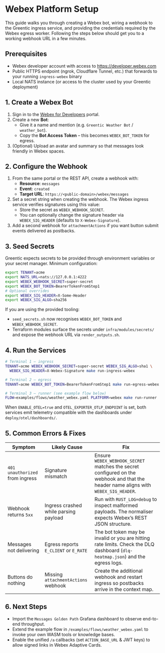 # Webex Platform Setup

This guide walks you through creating a Webex bot, wiring a webhook to the Greentic ingress service, and providing the credentials required by the Webex egress worker. Following the steps below should get you to a working webhook URL in a few minutes.

## Prerequisites

- Webex developer account with access to <https://developer.webex.com>
- Public HTTPS endpoint (ngrok, Cloudflare Tunnel, etc.) that forwards to your running `ingress-webex` binary
- Local NATS instance (or access to the cluster used by your Greentic deployment)

## 1. Create a Webex Bot

1. Sign in to the [Webex for Developers](https://developer.webex.com/my-apps/new/bot) portal.
2. Create a new **Bot**:
   - Give it a name and mention (e.g. `Greentic Weather Bot` / `weather_bot`).
   - Copy the **Bot Access Token** – this becomes `WEBEX_BOT_TOKEN` for egress.
3. (Optional) Upload an avatar and summary so that messages look friendly in Webex spaces.

## 2. Configure the Webhook

1. From the same portal or the REST API, create a webhook with:
   - **Resource**: `messages`
   - **Event**: `created`
   - **Target URL**: `https://<public-domain>/webex/messages`
2. Set a secret string when creating the webhook. The Webex ingress service verifies signatures using this value:
   - Store the secret as `WEBEX_WEBHOOK_SECRET`.
   - You can optionally change the signature header via `WEBEX_SIG_HEADER` (defaults to `X-Webex-Signature`).
3. Add a second webhook for `attachmentActions` if you want button submit events delivered as postbacks.

## 3. Seed Secrets

Greentic expects secrets to be provided through environment variables or your secret manager. Minimum configuration:

```bash
export TENANT=acme
export NATS_URL=nats://127.0.0.1:4222
export WEBEX_WEBHOOK_SECRET=super-secret
export WEBEX_BOT_TOKEN=BearerTokenFromStep1
# Optional overrides
export WEBEX_SIG_HEADER=X-Some-Header
export WEBEX_SIG_ALGO=sha256
```

If you are using the provided tooling:

- `seed_secrets.sh` now recognises `WEBEX_BOT_TOKEN` and `WEBEX_WEBHOOK_SECRET`.
- Terraform modules surface the secrets under `infra/modules/secrets/` and expose the webhook URL via `render_outputs.sh`.

## 4. Run the Services

```bash
# Terminal 1 – ingress
TENANT=acme WEBEX_WEBHOOK_SECRET=super-secret WEBEX_SIG_ALGO=sha1 \
  WEBEX_SIG_HEADER=X-Webex-Signature make run-ingress-webex

# Terminal 2 – egress
TENANT=acme WEBEX_BOT_TOKEN=BearerTokenFromStep1 make run-egress-webex

# Terminal 3 – runner (see example flow below)
FLOW=examples/flows/weather_webex.yaml PLATFORM=webex make run-runner
```

When `ENABLE_OTEL=true` and `OTEL_EXPORTER_OTLP_ENDPOINT` is set, both services emit telemetry compatible with the dashboards under `deploy/otel/dashboards/`.

## 5. Common Errors & Fixes

| Symptom | Likely Cause | Fix |
| --- | --- | --- |
| `401 unauthorized` from ingress | Signature mismatch | Ensure `WEBEX_WEBHOOK_SECRET` matches the secret configured on the webhook and that the header name aligns with `WEBEX_SIG_HEADER`. |
| Webhook returns `5xx` | Ingress crashed while parsing payload | Run with `RUST_LOG=debug` to inspect malformed payloads. The normaliser expects Webex’s REST JSON structure. |
| Messages not delivering | Egress reports `E_CLIENT` or `E_RATE` | The bot token may be invalid or you are hitting rate limits. Check the DLQ dashboard (`dlq-heatmap.json`) and the egress logs. |
| Buttons do nothing | Missing `attachmentActions` webhook | Create the additional webhook and restart ingress so postbacks arrive in the context map. |

## 6. Next Steps

- Import the `Messages Golden Path` Grafana dashboard to observe end-to-end throughput.
- Extend the example flow in `/examples/flows/weather_webex.yaml` to invoke your own WASM tools or knowledge bases.
- Enable the unified `/a` callbacks (set `ACTION_BASE_URL` & JWT keys) to allow signed links in Webex Adaptive Cards.
